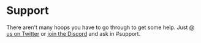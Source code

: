 # Support

There aren't many hoops you have to go through to get some help. Just [@ us on Twitter](https://twitter.com/OneForm_js) or [join the Discord](https://discord.gg/zqzj9q9E) and ask in \#support.



